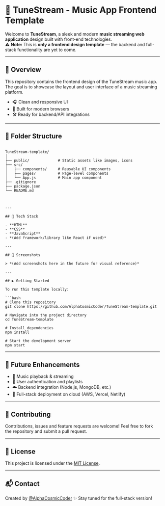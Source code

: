
# 🎵 TuneStream - Music App Frontend Template

Welcome to **TuneStream**, a sleek and modern **music streaming web application** design built with front-end technologies.  
⚠️ **Note:** This is **only a frontend design template** — the backend and full-stack functionality are yet to come.

---

## 🚀 Overview

This repository contains the frontend design of the TuneStream music app. The goal is to showcase the layout and user interface of a music streaming platform.

- 🎧 Clean and responsive UI
- 🎨 Built for modern browsers
- 🛠️ Ready for backend/API integrations

---

## 📁 Folder Structure

```

TuneStream-template/
│
├── public/             # Static assets like images, icons
├── src/
│   ├── components/     # Reusable UI components
│   ├── pages/          # Page-level components
│   └── App.js          # Main app component
├── .gitignore
├── package.json
└── README.md



---

## 🧰 Tech Stack

- **HTML**
- **CSS**
- **JavaScript**
- *(Add framework/library like React if used)*

---

## 📸 Screenshots

> *(Add screenshots here in the future for visual reference)*

---

## ▶️ Getting Started

To run this template locally:

```bash
# Clone this repository
git clone https://github.com/AlphaCosmicCoder/TuneStream-template.git

# Navigate into the project directory
cd TuneStream-template

# Install dependencies
npm install

# Start the development server
npm start
````

---

## 📌 Future Enhancements

* 🎼 Music playback & streaming
* 👤 User authentication and playlists
* ☁️ Backend integration (Node.js, MongoDB, etc.)
* 🚀 Full-stack deployment on cloud (AWS, Vercel, Netlify)

---

## 🤝 Contributing

Contributions, issues and feature requests are welcome!
Feel free to fork the repository and submit a pull request.

---

## 📄 License

This project is licensed under the [MIT License](LICENSE).

---

## 📬 Contact

Created by [@AlphaCosmicCoder](https://github.com/AlphaCosmicCoder)
✨ Stay tuned for the full-stack version!
